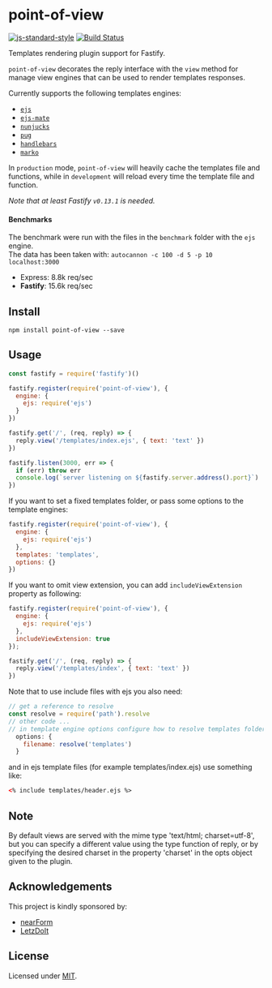 # point-of-view

[![js-standard-style](https://img.shields.io/badge/code%20style-standard-brightgreen.svg?style=flat)](http://standardjs.com/)
 [![Build Status](https://travis-ci.org/fastify/point-of-view.svg?branch=master)](https://travis-ci.org/fastify/point-of-view)

Templates rendering plugin support for Fastify.

`point-of-view` decorates the reply interface with the `view` method for manage view engines that can be used to render templates responses.

Currently supports the following templates engines:
- [`ejs`](http://www.embeddedjs.com/)
- [`ejs-mate`](https://github.com/JacksonTian/ejs-mate)
- [`nunjucks`](https://mozilla.github.io/nunjucks/)
- [`pug`](https://pugjs.org/api/getting-started.html)
- [`handlebars`](http://handlebarsjs.com/)
- [`marko`](http://markojs.com/)

In `production` mode, `point-of-view` will heavily cache the templates file and functions, while in `development` will reload every time the template file and function.

*Note that at least Fastify `v0.13.1` is needed.*

#### Benchmarks
The benchmark were run with the files in the `benchmark` folder with the `ejs` engine.  
The data has been taken with: `autocannon -c 100 -d 5 -p 10 localhost:3000`
- Express: 8.8k req/sec
- **Fastify**: 15.6k req/sec

## Install

```
npm install point-of-view --save
```

<a name="usage"></a>
## Usage
```js
const fastify = require('fastify')()

fastify.register(require('point-of-view'), {
  engine: {
    ejs: require('ejs')
  }
})

fastify.get('/', (req, reply) => {
  reply.view('/templates/index.ejs', { text: 'text' })
})

fastify.listen(3000, err => {
  if (err) throw err
  console.log(`server listening on ${fastify.server.address().port}`)
})
```

If you want to set a fixed templates folder, or pass some options to the template engines:
```js
fastify.register(require('point-of-view'), {
  engine: {
    ejs: require('ejs')
  },
  templates: 'templates',
  options: {}
})
```

If you want to omit view extension, you can add `includeViewExtension` property as following:
```javascript
fastify.register(require('point-of-view'), {
  engine: {
    ejs: require('ejs')
  },
  includeViewExtension: true
});

fastify.get('/', (req, reply) => {
  reply.view('/templates/index', { text: 'text' })
})
```

Note that to use include files with ejs you also need:
```js
// get a reference to resolve
const resolve = require('path').resolve
// other code ...
// in template engine options configure how to resolve templates folder
  options: {
    filename: resolve('templates')
  }
```
and in ejs template files (for example templates/index.ejs) use something like:
```html
<% include templates/header.ejs %>
```

<a name="note"></a>
## Note

By default views are served with the mime type 'text/html; charset=utf-8',
but you can specify a different value using the type function of reply, or by specifying the desired charset in the property 'charset' in the opts object given to the plugin.


## Acknowledgements

This project is kindly sponsored by:
- [nearForm](http://nearform.com)
- [LetzDoIt](http://www.letzdoitapp.com/)

## License

Licensed under [MIT](./LICENSE).
